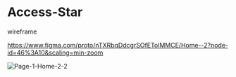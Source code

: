 # Access-Star
wireframe

https://www.figma.com/proto/nTXRbqDdcgrSOfETolMMCE/Home--2?node-id=46%3A10&scaling=min-zoom

![Page-1-Home-2-2](https://user-images.githubusercontent.com/59987319/78582227-02e7a200-7846-11ea-9ad9-334474802745.gif)

